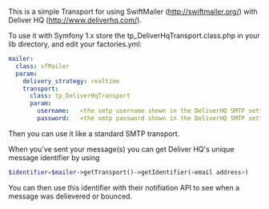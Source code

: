 This is a simple Transport for using SwiftMailer (http://swiftmailer.org/) with Deliver HQ (http://www.deliverhq.com/).

To use it with Symfony 1.x store the tp_DeliverHqTransport.class.php in your lib directory, and edit your factories.yml:

```yaml
mailer:
  class: sfMailer
  param:
    delivery_strategy: realtime
    transport:
      class: tp_DeliverHqTransport
      param:
        username:   <the smtp username shown in the DeliverHQ SMTP settings>
        password:   <the smtp password shown in the DeliverHQ SMTP settings>
```

Then you can use it like a standard SMTP transport.

When you've sent your message(s) you can get Deliver HQ's unique message identifier by using

```php
$identifier=$mailer->getTransport()->getIdentifier(<email address>)
```

You can then use this identifier with their notifiation API to see when a message was delievered or bounced.